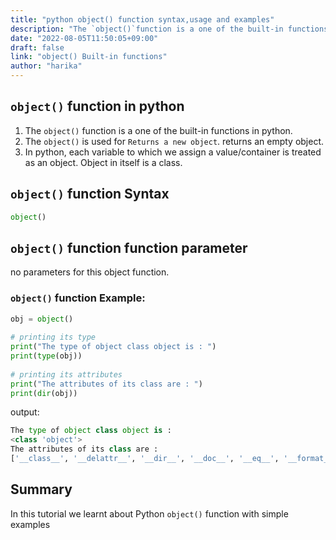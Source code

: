 ```yaml
---
title: "python object() function syntax,usage and examples"
description: "The `object()`function is a one of the built-in functions in python"
date: "2022-08-05T11:50:05+09:00"
draft: false
link: "object() Built-in functions"
author: "harika"
---
```


## `object()` function in python

1. The `object()` function is a one of the built-in functions in python.
2. The `object()` is used for	`Returns a new object`. returns an empty object.
3. In python, each variable to which we assign a value/container is treated as an object. Object in itself is a class.

## `object()` function Syntax

```python
object()
```
## `object()` function function parameter

no parameters for this object function.

### `object()` function Example:

```python
obj = object()
 
# printing its type
print("The type of object class object is : ")
print(type(obj))
 
# printing its attributes
print("The attributes of its class are : ")
print(dir(obj))
```
output:

```python
The type of object class object is :
<class 'object'>
The attributes of its class are :
['__class__', '__delattr__', '__dir__', '__doc__', '__eq__', '__format__', '__ge__', '__getattribute__', '__gt__', '__hash__', '__init__', '__init_subclass__', '__le__', '__lt__', '__ne__', '__new__', '__reduce__', '__reduce_ex__', '__repr__', '__setattr__', '__sizeof__', '__str__', '__subclasshook__']
```

## Summary
In this tutorial we learnt about Python `object()` function with simple examples


